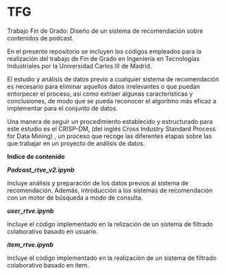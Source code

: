 # TFG
Trabajo Fin de Grado: Diseño de un sistema de recomendación sobre contenidos de podcast.


En el presente repositorio se incluyen los códigos empleados para la realización del trabajo de Fin de Grado en Ingeniería en Tecnologías Industriales por la Universidad Carlos III de Madrid.

El estudio y análisis de datos previo a cualquier sistema de recomendación es necesario para eliminar aquellos datos irrelevantes o que puedan entorpecer el proceso, así como extraer algunas características y conclusiones, de modo que se pueda reconocer el algoritmo más eficaz a implementar para el conjunto de datos.

Una manera de seguir un procedimiento establecido y estructurado para este estudio es el CRISP-DM, (del inglés Cross Industry Standard Process for Data Mining) , un proceso que recoge las diferentes etapas sobre las que trabajar en un proyecto de análisis de datos.


**Indice de contenido**

_**Podcast_rtve_v2.ipynb**_ 

Incluye análisis y preparación de los datos previos al sistema de recomendación. Además, introducción a los sistemas de recomendación con un motor de búsqueda a modo de consulta.

_**user_rtve.ipynb**_

Incluye el código implementado en la relización de un sistema de filtrado colaborativo basado en usuario.

_**item_rtve.ipynb**_

Incluye el código implementado en la realización de un sistema de filtrado colaborativo basado en ítem.
